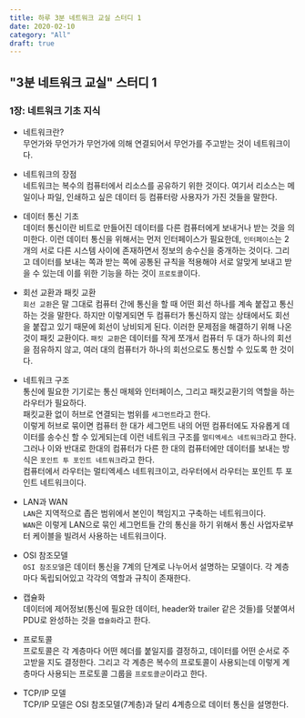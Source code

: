 ```yaml
---
title: 하루 3분 네트워크 교실 스터디 1
date: 2020-02-10
category: "All"
draft: true
---
```


## "3분 네트워크 교실" 스터디 1

### 1장: 네트워크 기초 지식

- 네트워크란?  
  무언가와 무언가가 무언가에 의해 연결되어서 무언가를 주고받는 것이 네트워크이다.
  
- 네트워크의 장점  
  네트워크는 복수의 컴퓨터에서 리소스를 공유하기 위한 것이다. 여기서 리소스는 메일이나 파일, 인쇄하고 싶은 데이터 등 컴퓨터랑 사용자가 가진 것들을 말한다.
  
- 데이터 통신 기초  
  데이터 통신이란 비트로 만들어진 데이터를 다른 컴퓨터에게 보내거나 받는 것을 의미한다. 이런 데이터 통신을 위해서는 먼저 인터페이스가 필요한데, `인터페이스`는 2개의 서로 다른 시스템 사이에 존재하면서 정보의 송수신을 중개하는 것이다. 그리고 데이터를 보내는 쪽과 받는 쪽에 공통된 규칙을 적용해야 서로 알맞게 보내고 받을 수 있는데 이를 위한 기능을 하는 것이 `프로토콜`이다.
  
- 회선 교환과 패킷 교환  
  `회선 교환`은 말 그대로 컴퓨터 간에 통신을 할 때 어떤 회선 하나를 계속 붙잡고 통신 하는 것을 말한다. 하지만 이렇게되면 두 컴퓨터가 통신하지 않는 상태에서도 회선을 붙잡고 있기 때문에 회선이 낭비되게 된다. 이러한 문제점을 해결하기 위해 나온 것이 패킷 교환이다. `패킷 교환`은 데이터를 작게 쪼개서 컴퓨터 두 대가 하나의 회선을 점유하지 않고, 여러 대의 컴퓨터가 하나의 회선으로도 통신할 수 있도록 한 것이다.
  
- 네트워크 구조  
  통신에 필요한 기기로는 통신 매체와 인터페이스, 그리고 패킷교환기의 역할을 하는 라우터가 필요하다.  
  패킷교환 없이 허브로 연결되는 범위를 `세그먼트`라고 한다.  
  이렇게 허브로 묶이면 컴퓨터 한 대가 세그먼트 내의 어떤 컴퓨터에도 자유롭게 데이터를 송수신 할 수 있게되는데 이런 네트워크 구조를 `멀티엑세스 네트워크`라고 한다. 그러나 이와 반대로 한대의 컴퓨터가 다른 한 대의 컴퓨터에만 데이터를 보내는 방식은 `포인트 투 포인트 네트워크`라고 한다.  
  컴퓨터에서 라우터는 멀티엑세스 네트워크이고, 라우터에서 라우터는 포인트 투 포인트 네트워크이다.
  
- LAN과 WAN  
  `LAN`은 지역적으로 좁은 범위에서 본인이 책임지고 구축하는 네트워크이다.  
  `WAN`은 이렇게 LAN으로 묶인 세그먼트들 간의 통신을 하기 위해서 통신 사업자로부터 케이블을 빌려서 사용하는 네트워크이다.
  
- OSI 참조모델  
  `OSI 참조모델`은 데이터 통신을 7계의 단계로 나누어서 설명하는 모델이다. 각 계층마다 독립되어있고 각각의 역할과 규칙이 존재한다.
  
- 캡슐화  
  데이터에 제어정보(통신에 필요한 데이터, header와 trailer 같은 것들)를 덧붙여서 PDU로 완성하는 것을 `캡슐화`라고 한다.
  
- 프로토콜  
  프로토콜은 각 계층마다 어떤 헤더를 붙일지를 결정하고, 데이터를 어떤 순서로 주고받을 지도 결정한다. 그리고 각 계층은 복수의 프로토콜이 사용되는데 이렇게 계층마다 사용되는 프로토콜 그룹을 `프로토콜군`이라고 한다.
  
- TCP/IP 모델  
  TCP/IP 모델은 OSI 참조모델(7계층)과 달리 4계층으로 데이터 통신을 설명한다.
